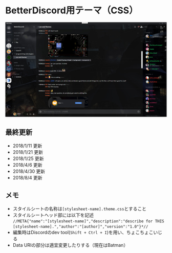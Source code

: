 # BetterDiscord用テーマ（CSS）
![さんぷる](sample.jpg)
## 最終更新
- 2018/1/11 更新
- 2018/1/21 更新
- 2018/1/25 更新
- 2018/4/6 更新
- 2018/4/30 更新
- 2018/8/4 更新
## メモ
- スタイルシートの名称は`[stylesheet-name].theme.css`とすること
- スタイルシートヘッド部には以下を記述  
```//META{"name":"[stylesheet-name]","description":"describe for THIS [stylesheet-name].","author":"[author]","version":"1.0"}*//```
- 編集時はDiscordのdev tool(`Shift + Ctrl + I`)を用い、ちょこちょこいじる
- Data URIの部分は適宜変更したりする（現在はBatman）
